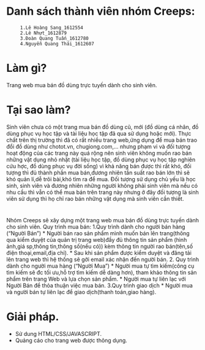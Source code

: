 #                                                      Danh sách thành viên nhóm Creeps:
         1.Lê Hoàng Sang_1612554
         2.Lê Nhựt_1612879
         3.Đoàn Quang Tuấn_1612780
         4.Nguyễn Quang Thái_1612607
# 
# Làm gì? 
Trang web mua bán đồ dùng trực tuyến dành cho sinh viên.
# 
# Tại sao làm?
  Sinh viên chưa có một trang mua bán đồ dùng cũ, mới (đồ dùng cá nhân, đồ dùng phục vụ học tập và tài liệu học tập đã qua sử dụng hoặc mới). Thực chất trên thị trường thì đã có rất nhiều trang web,ứng dụng để mua bán trao đổi đồ dùng như chotot.vn, chugiong.com,... nhưng phạm vi và đối tượng hoạt động của các trang này quá rộng nên sinh viên không muốn rao bán những vật dụng nhỏ nhặt
(tài liệu học tập, đồ dùng phục vụ học tập nghiên cứu hợc, đồ dùng phục vụ đời sống) vì khả năng bán được thì rất khó, đối tượng thì đủ thành phần mua bán,đương nhiên tần suất rao bán lớn thì sẽ khó quản lí,dễ trôi bài,khó tìm ra để mua.
  Đối tượng sử dụng chủ yếu là học sinh, sinh viên và đương nhiên những người không phải sinh viên mà nếu có nhu cầu thì vẫn có thể mua bán
trên trang này nhưng ở đây đối tượng là sinh viên sử dụng thì họ chỉ rao bán những vật dụng mà sinh viên cần thiết.
# 
Nhóm Creeps sẽ xây dựng một trang web mua bán đồ dùng trực tuyến dành cho sinh viên.
Quy trình mua bán:
     1.Quy trình dành cho người bán hàng (“Người Bán”)
       * Người bán rao sản phẩm mình muốn bán lên trang(thông qua kiểm duyệt của quản trị trang web)đầy đủ thông tin sản phẩm
        (hình ảnh,giá sp,thông tin,thông số(nếu có)) kèm thông tin người rao bán(tên,số điện thoại,email,địa chỉ).
       * Sau khi sản phẩm được kiểm duyệt và đăng tải lên trang web thì hệ thống sẽ gởi email xác nhận đến người bán.
     2. Quy trình dành cho người mua hàng (“Người Mua”)
       * Người mua tự tìm kiếm(công cụ tìm kiếm sẽ đc tối ưu,hỗ trợ tìm kiếm dễ dàng hơn), tham khảo thông tin sản phẩm trên trang Web và         lựa chọn sản phẩm.
       * Người mua tự liên lạc với Người Bán để thỏa thuận việc mua bán.
     3.Quy trình giao dịch
      * Người mua và người bán tự liên lạc để giao dịch(thanh toán,giao hàng).
# Giải pháp.
* Sử dung HTML/CSS/JAVASCRIPT.
* Quảng cáo cho trang web được thông dụng.
     
